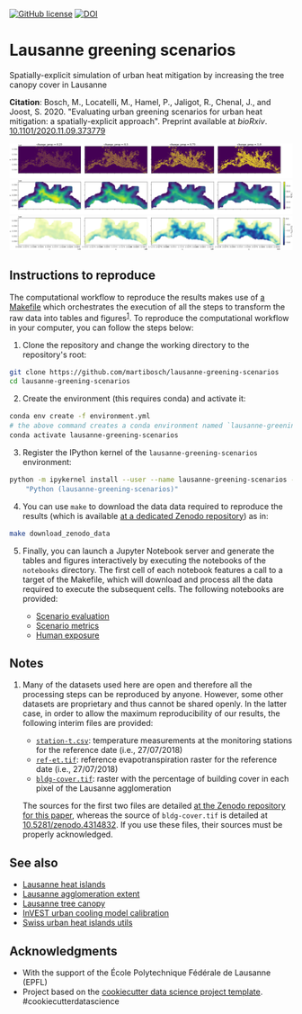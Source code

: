 [![GitHub license](https://img.shields.io/github/license/martibosch/lausanne-greening-scenarios.svg)](https://github.com/martibosch/lausanne-greening-scenarios/blob/master/LICENSE)
[![DOI](https://zenodo.org//badge/DOI/10.1101/2020.11.09.373779.svg)](https://zenodo.org/record/4316572)

# Lausanne greening scenarios

Spatially-explicit simulation of urban heat mitigation by increasing the tree canopy cover in Lausanne

**Citation**: Bosch, M., Locatelli, M., Hamel, P., Jaligot, R., Chenal, J., and Joost, S. 2020. "Evaluating urban greening scenarios for urban heat mitigation: a spatially-explicit approach". Preprint available at *bioRxiv*. [10.1101/2020.11.09.373779](https://doi.org/10.1101/2020.11.09.373779)

![LULC change maps](reports/figures/scenario-lulc-maps.png)
![Temperature maps](reports/figures/scenario-T-maps.png)
![Heat mitigation maps](reports/figures/scenario-heat-mitigation-maps.png)

## Instructions to reproduce

The computational workflow to reproduce the results makes use of [a Makefile](https://github.com/martibosch/lausanne-greening-scenarios/blob/master/Makefile) which orchestrates the execution of all the steps to transform the raw data into tables and figures<sup>[1](#note-1)</sup>. To reproduce the computational workflow in your computer, you can follow the steps below:

1. Clone the repository and change the working directory to the repository's root:

```bash
git clone https://github.com/martibosch/lausanne-greening-scenarios
cd lausanne-greening-scenarios
```

2. Create the environment (this requires conda) and activate it:

```bash
conda env create -f environment.yml
# the above command creates a conda environment named `lausanne-greening-scenarios`
conda activate lausanne-greening-scenarios
```
 
3. Register the IPython kernel of the `lausanne-greening-scenarios` environment:

```bash
python -m ipykernel install --user --name lausanne-greening-scenarios --display-name \
    "Python (lausanne-greening-scenarios)"
```

4. You can use `make` to download the data data required to reproduce the results (which is available [at a dedicated Zenodo repository](https://zenodo.org/record/4316572)) as in:

```bash
make download_zenodo_data
```

5. Finally, you can launch a Jupyter Notebook server and generate the tables and figures interactively by executing the notebooks of the `notebooks` directory. The first cell of each notebook features a call to a target of the Makefile, which will download and process all the data required to execute the subsequent cells. The following notebooks are provided:

    * [Scenario evaluation](https://github.com/martibosch/lausanne-greening-scenarios/blob/master/notebooks/scenarios.ipynb)
    * [Scenario metrics](https://github.com/martibosch/lausanne-greening-scenarios/blob/master/notebooks/scenario-metrics.ipynb)
    * [Human exposure](https://github.com/martibosch/lausanne-greening-scenarios/blob/master/notebooks/human-exposure.ipynb)

## Notes

1. <a name="note-1"></a> Many of the datasets used here are open and therefore all the processing steps can be reproduced by anyone. However, some other datasets are proprietary and thus cannot be shared openly. In the latter case, in order to allow the maximum reproducibility of our results, the following interim files are provided:

    * [`station-t.csv`](https://zenodo.org/record/4316572/files/station-t.csv?download=1): temperature measurements at the monitoring stations for the reference date (i.e., 27/07/2018)
    * [`ref-et.tif`](https://zenodo.org/record/4316572/files/ref-et.tif?download=1): reference evapotranspiration raster for the reference date (i.e., 27/07/2018)
    * [`bldg-cover.tif`](https://zenodo.org/record/4314832/files/bldg-cover.tif?download=1): raster with the percentage of building cover in each pixel of the Lausanne agglomeration 

    The sources for the first two files are detailed [at the Zenodo repository for this paper](https://zenodo.org/record/4316572), whereas the source of `bldg-cover.tif` is detailed at [10.5281/zenodo.4314832](https://doi.org/10.5281/zenodo.4314832). If you use these files, their sources must be properly acknowledged.

## See also

* [Lausanne heat islands](https://github.com/martibosch/lausanne-heat-islands)
* [Lausanne agglomeration extent](https://github.com/martibosch/lausanne-agglom-extent)
* [Lausanne tree canopy](https://github.com/martibosch/lausanne-tree-canopy)
* [InVEST urban cooling model calibration](https://github.com/martibosch/invest-ucm-calibration)
* [Swiss urban heat islands utils](https://github.com/martibosch/swiss-uhi-utils)

## Acknowledgments

* With the support of the École Polytechnique Fédérale de Lausanne (EPFL)
* Project based on the [cookiecutter data science project template](https://drivendata.github.io/cookiecutter-data-science). #cookiecutterdatascience
